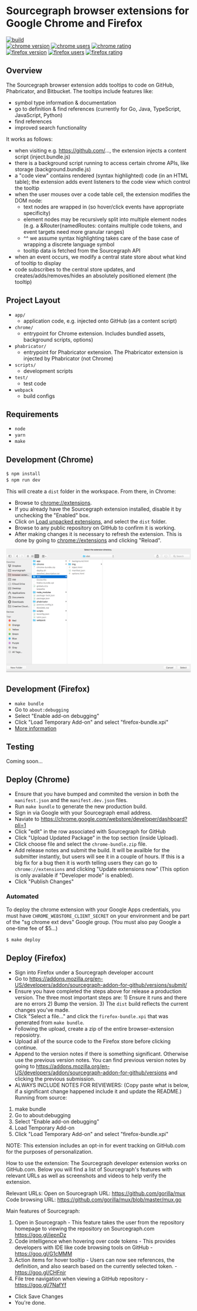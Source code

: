 # Sourcegraph browser extensions for Google Chrome and Firefox

[![build](https://badge.buildkite.com/8aec2156579076111918e632ba9e188cafc8c9598968457f4f.svg)](https://buildkite.com/sourcegraph/browser-extension)  
[![chrome version](https://img.shields.io/chrome-web-store/v/dgjhfomjieaadpoljlnidmbgkdffpack.svg)](https://chrome.google.com/webstore/detail/sourcegraph-for-github/dgjhfomjieaadpoljlnidmbgkdffpack)
[![chrome users](https://img.shields.io/chrome-web-store/users/dgjhfomjieaadpoljlnidmbgkdffpack.svg)](https://chrome.google.com/webstore/detail/sourcegraph-for-github/dgjhfomjieaadpoljlnidmbgkdffpack)
[![chrome rating](https://img.shields.io/chrome-web-store/rating/dgjhfomjieaadpoljlnidmbgkdffpack.svg)](https://chrome.google.com/webstore/detail/sourcegraph-for-github/dgjhfomjieaadpoljlnidmbgkdffpack)  
[![firefox version](https://img.shields.io/amo/v/sourcegraph-addon-for-github.svg)](https://addons.mozilla.org/en-US/firefox/addon/sourcegraph-addon-for-github/)
[![firefox users](https://img.shields.io/amo/users/sourcegraph-addon-for-github.svg)](https://addons.mozilla.org/en-US/firefox/addon/sourcegraph-addon-for-github/)
[![firefox rating](https://img.shields.io/amo/rating/sourcegraph-addon-for-github.svg)](https://addons.mozilla.org/en-US/firefox/addon/sourcegraph-addon-for-github/)

## Overview

The Sourcegraph browser extension adds tooltips to code on GitHub, Phabricator, and Bitbucket.
The tooltips include features like:
  - symbol type information & documentation
  - go to definition & find references (currently for Go, Java, TypeScript, JavaScript, Python)
  - find references
  - improved search functionality

It works as follows:
  - when visiting e.g. https://github.com/..., the extension injects a content script (inject.bundle.js)
  - there is a background script running to access certain chrome APIs, like storage (background.bundle.js)
  - a "code view" contains rendered (syntax highlighted) code (in an HTML table); the extension adds event listeners to the code view which control the tooltip
  - when the user mouses over a code table cell, the extension modifies the DOM node:
    - text nodes are wrapped in <span> (so hover/click events have appropriate specificity)
    - element nodes may be recursively split into multiple element nodes (e.g. a <span>&Router{namedRoutes:<span> contains multiple code tokens, and event targets need more granular ranges)
    - ^^ we assume syntax highlighting takes care of the base case of wrapping a discrete language symbol
    - tooltip data is fetched from the Sourcegraph API
  - when an event occurs, we modify a central state store about what kind of tooltip to display
  - code subscribes to the central store updates, and creates/adds/removes/hides an absolutely positioned element (the tooltip)

## Project Layout

- `app/`
  - application code, e.g. injected onto GitHub (as a content script)
- `chrome/`
  - entrypoint for Chrome extension. Includes bundled assets, background scripts, options)
- `phabricator/`
  - entrypoint for Phabricator extension. The Phabricator extension is injected by Phabricator (not Chrome)
- `scripts/`
  - development scripts
- `test/`
  - test code
- `webpack`
  - build configs

## Requirements

- `node`
- `yarn`
- `make`

## Development (Chrome)

```bash
$ npm install
$ npm run dev
```

This will create a `dist` folder in the workspace. From there, in Chrome:

* Browse to [chrome://extensions](chrome://extensions).
* If you already have the Sourcegraph extension installed, disable it by unchecking the "Enabled" box.
* Click on [Load unpacked extensions](https://developer.chrome.com/extensions/getstarted#unpacked), and select the `dist` folder.
* Browse to any public repository on GitHub to confirm it is working.
* After making changes it is necessary to refresh the extension. This is done by going to [chrome://extensions](chrome://extensions) and clicking "Reload".

![Add dist folder](readme-load-extension-asset.png)

## Development (Firefox)

* `make bundle`
* Go to `about:debugging`
* Select "Enable add-on debugging"
* Click "Load Temporary Add-on" and select "firefox-bundle.xpi"
* [More information](https://developer.mozilla.org/en-US/docs/Tools/about:debugging#Add-ons)

## Testing

Coming soon...

## Deploy (Chrome)

- Ensure that you have bumped and commited the version in both the `manifest.json` and the `manifest.dev.json` files.
- Run `make bundle` to generate the new production build.
- Sign in via Google with your Sourcegraph email address.
- Naviate to https://chrome.google.com/webstore/developer/dashboard?pli=1
- Click "edit" in the row associated with Sourcegraph for GitHub
- Click "Upload Updated Package" in the top section (inside Upload).
- Click choose file and select the `chrome-bundle.zip` file.
- Add release notes and submit the build. It will be availble for the submitter instantly, but users will see it in a couple of hours. If this is a big fix for a bug then it is worth telling users they can go to `chrome://extensions` and clicking "Update extensions now" (This option is only available if "Developer mode" is enabled).
- Click "Publish Changes"

### Automated

To deploy the chrome extension with your Google Apps credentials, you must have `CHROME_WEBSTORE_CLIENT_SECRET` on your environment and
be part of the "sg chrome ext devs" Google group. (You must also pay Google a one-time fee of $5...)

```bash
$ make deploy
```

## Deploy (Firefox)

- Sign into Firefox under a Sourcegraph developer account
- Go to https://addons.mozilla.org/en-US/developers/addon/sourcegraph-addon-for-github/versions/submit/
- Ensure you have completed the steps above for release a production version. The three most important steps are: 1) Ensure it runs and there are no errors 2) Bump the version. 3) The `dist` build reflects the current changes you've made.
- Click "Select a file..." and click the `firefox-bundle.xpi` that was generated from `make bundle`.
- Following the upload, create a zip of the entire browser-extension reposiotry.
- Upload all of the source code to the Firefox store before clicking continue.
- Append to the version notes if there is something significant. Otherwise use the previous version notes. You can find previous version notes by going to https://addons.mozilla.org/en-US/developers/addon/sourcegraph-addon-for-github/versions and clicking the previous submission.
- ALWAYS INCLUDE NOTES FOR REVIEWERS: (Copy paste what is below, if a significant change happened include it and update the README.)
Running from source:
1) make bundle
3) Go to about:debugging
4) Select "Enable add-on debugging"
5) Load Temporary Add-on
6) Click "Load Temporary Add-on" and select "firefox-bundle.xpi"

NOTE: This extension includes an opt-in for event tracking on GitHub.com for the purposes of personalization.

How to use the extension:
The Sourcegraph developer extension works on GitHub.com. Below you will find a list of Sourcegraph's features with relevant URLs as well as screenshots and videos to help verify the extension.

Relevant URLs:
Open on Sourcegraph URL: https://github.com/gorilla/mux
Code browsing URL: https://github.com/gorilla/mux/blob/master/mux.go

Main features of Sourcegraph:
1) Open in Sourcegraph - This feature takes the user from the repository homepage to viewing the repository on Sourcegraph.com https://goo.gl/jepnDz
2) Code intelligence when hovering over code tokens - This provides developers with IDE like code browsing tools on GitHub - https://goo.gl/G1cMMM
3) Action items for hover tooltip - Users can now see references, the definition, and also search based on the currently selected token. -
https://goo.gl/CHFnjr
4) File tree navigation when viewing a GitHub repository - https://goo.gl/7NafYf
- Click Save Changes
- You're done.
